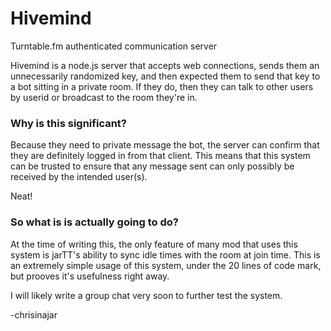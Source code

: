 # Hivemind
Turntable.fm authenticated communication server

Hivemind is a node.js server that accepts web connections, sends them an unnecessarily randomized key, and then expected them to send that key to a bot sitting in a private room. If they do, then they can talk to other users by userid or broadcast to the room they're in.

### Why is this significant?

Because they need to private message the bot, the server can confirm that they are definitely logged in from that client. This means that this system can be trusted to ensure that any message sent can only possibly be received by the intended user(s).

Neat!

### So what is is actually going to do?
At the time of writing this, the only feature of many mod that uses this system is jarTT's ability to sync idle times with the room at join time. This is an extremely simple usage of this system, under the 20 lines of code mark, but prooves it's usefulness right away.

I will likely write a group chat very soon to further test the system.

-chrisinajar
